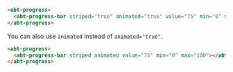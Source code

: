 ```html
<abt-progress>
  <abt-progress-bar striped="true" animated="true" value="75" min="0" max="100"></abt-progress-bar>
</abt-progress>
```
You can also use `animated` instead of `animated="true"`.
```html
<abt-progress>
  <abt-progress-bar striped animated value="75" min="0" max="100"></abt-progress-bar>
</abt-progress>
```